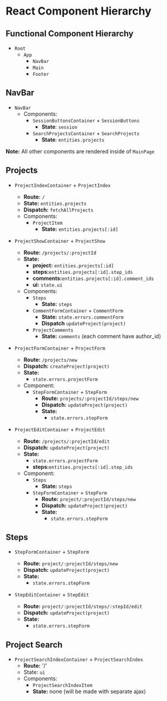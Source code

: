 # React Component Hierarchy

## Functional Component Hierarchy
- `Root`
  - `App`
    - `NavBar`
    - `Main`
    - `Footer`

## NavBar
- `NavBar`
  - Components:
    - `SessionButtonsContainer` + `SessionButtons`
      - **State**: `session`
    - `SearchProjectsContainer` + `SearchProjects`
      - **State**: `entities.projects`

**Note:** All other components are rendered inside of `MainPage`

## Projects
- `ProjectIndexContainer` + `ProjectIndex`
  - **Route:** `/`
  - **State:** `entities.projects`
  - **Dispatch:** `fetchAllProjects`
  - Components:
    - `ProjectItem`
      - **State:** `entities.projects[:id]`

- `ProjectShowContainer` + `ProjectShow`
  - **Route:** `/projects/:projectId`
  - **State:**
    - **project:** `entities.projects[:id]`
    - **steps:**`entities.projects[:id].step_ids`
    - **comments:**`entities.projects[:id].comment_ids`
    - **ui:** `state.ui`
  - Components:
    - `Steps`
      - **State:** `steps`
    - `CommentFormContainer` + `CommentForm`
      - **State:** `state.errors.commentForm`
      - **Dispatch** `updateProject(project)`
    - `ProjectComments`
      - **State:** `comments` (each comment have author_id)


- `ProjectFormContainer` + `ProjectForm`
  - **Route:** `/projects/new`
  - **Dispatch:** `createProject(project)`
  - **State:**
    - `state.errors.projectForm`
  - Component:
    - `StepFormContainer` + `StepForm`
      - **Route:** `projects/:projectId/steps/new`
      - **Dispatch:** `updateProject(project)`
      - **State:**
        - `state.errors.stepForm`


- `ProjectEditContainer` + `ProjectEdit`
  - **Route:** `/projects/:projectId/edit`
  - **Dispatch:** `updateProject(project)`
  - **State:**
    - `state.errors.projectForm`
    - **steps:**`entities.projects[:id].step_ids`
  - Component:
    - `Steps`
      - **State:** `steps`
    - `StepFormContainer` + `StepForm`
      - **Route:** `project/:projectId/steps/new`
      - **Dispatch:** `updateProject(project)`
      - **State:**
        - `state.errors.stepForm`

## Steps
- `StepFormContainer` + `StepForm`
  - **Route:** `project/:projectId/steps/new`
  - **Dispatch:** `updateProject(project)`
  - **State:**
    - `state.errors.stepForm`

- `StepEditContainer` + `StepEdit`
  - **Route:** `project/:projectId/steps/:stepId/edit`
  - **Dispatch:** `updateProject(project)`
  - **State:**
    - `state.errors.stepForm`


## Project Search
- `ProjectSearchIndexContainer` + `ProjectSearchIndex`
  - **Route:** '/'
  - State: `ui`
  - Components:
    - `ProjectSearchIndexItem`
    - **State:** none (will be made with separate ajax)
